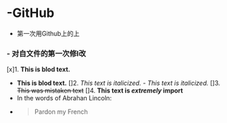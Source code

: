 # -GitHub
- 第一次用Github上的上
###  - 对自文件的第一次修l改
[x]1. **This is blod text.** 
   - __This is blod text.__
[]2. *This text is italicized.* 
    - _This text is italicized._
[]3. ~~This was mistaken text~~
[]4. **This text is _extremely_ import**
- In the words of Abrahan Lincoln:
- > Pardon my French
